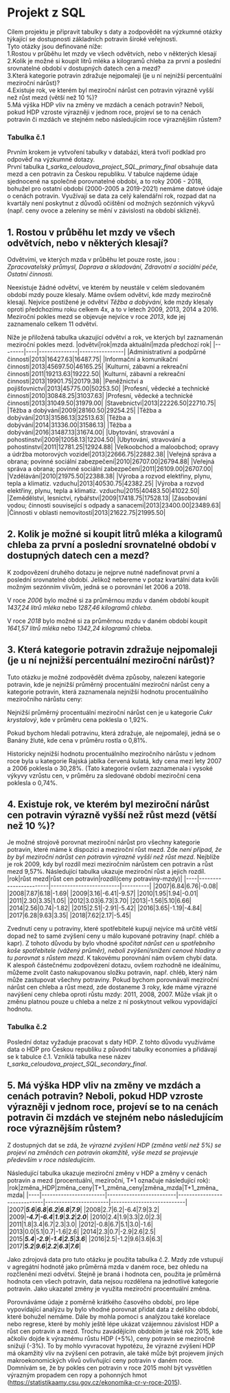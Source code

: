 # **Projekt z SQL**
Cílem projektu je připravit tabulky s daty a zodpovědět na výzkumné otázky týkající se dostupnosti základních potravin široké veřejnosti.\
Tyto otázky jsou definované níže:  
1.Rostou v průběhu let mzdy ve všech odvětvích, nebo v některých klesají\
2.Kolik je možné si koupit litrů mléka a kilogramů chleba za první a poslední srovnatelné období v dostupných datech cen a mezd?\
3.Která kategorie potravin zdražuje nejpomaleji (je u ní nejnižší percentuální meziroční nárůst)? \
4.Existuje rok, ve kterém byl meziroční nárůst cen potravin výrazně vyšší než růst mezd (větší než 10 %)?\
5.Má výška HDP vliv na změny ve mzdách a cenách potravin? Neboli, pokud HDP vzroste výrazněji v jednom roce, projeví se to na cenách potravin či mzdách ve stejném nebo následujícím roce výraznějším růstem?

### **Tabulka č.1**
Prvním krokem je vytvoření tabulky v databázi, která tvoří podklad pro odpověď na výzkumné dotazy. \
První tabulka _t_sarka_celoudova_project_SQL_primary_final_ obsahuje data mezd a cen potravin za Českou republiku. V tabulce najdeme údaje sjednocené na společné porovnatelné období, a to roky 2006 - 2018, bohužel pro ostatní období (2000-2005 a 2019-2021) nemáme datové údaje o cenách potravin. Využívají se data za celý kalendářní rok, rozpad dat na kvartály není poskytnut z důvodů očištění od možných sezónních výkyvů (např. ceny ovoce a zeleniny se mění v závislosti na období sklizně).

## 1. Rostou v průběhu let mzdy ve všech odvětvích, nebo v některých klesají?
Odvětvími, ve kterých mzda v průběhu let pouze roste, jsou : _Zpracovatelský průmysl, Doprava a skladování, Zdravotní a sociální péče, Ostatní činnosti._

Neexistuje žádné odvětví, ve kterém by neustále v celém sledovaném období mzdy pouze klesaly. Máme ovšem odvětví, kde mzdy meziročně klesají. Nejvíce postižené je odvětví _Těžba a dobývání_, kde mzdy klesaly oproti předchozímu roku celkem 4x, a to v letech 2009, 2013, 2014 a 2016. Meziroční pokles mezd se objevuje nejvíce v roce _2013_, kde jej zaznamenalo celkem 11 odvětví.

Níže je přiložená tabulka ukazující odvětví a rok, ve kterých byl zaznamenán meziroční pokles mezd.
|odvětví|rok|mzda aktuální|mzda předchozí rok|
|--------|----|--------------|----------------|
|Administrativní a podpůrné činnosti|2013|16427.63|16487.75|
|Informační a komunikační činnosti|2013|45697.50|46165.25|
|Kulturní, zábavní a rekreační činnosti|2011|19213.63|19222.50|
|Kulturní, zábavní a rekreační činnosti|2013|19901.75|20179.38|
|Peněžnictví a pojišťovnictví|2013|45775.00|50253.50|
|Profesní, vědecké a technické činnosti|2010|30848.25|31037.63|
|Profesní, vědecké a technické činnosti|2013|31049.50|31979.00|
|Stavebnictví|2013|22226.50|22710.75|
|Těžba a dobývání|2009|28160.50|29254.25|
|Těžba a dobývání|2013|31586.13|32513.63|
|Těžba a dobývání|2014|31336.00|31586.13|
|Těžba a dobývání|2016|31487.13|31674.00|
|Ubytování, stravování a pohostinství|2009|12058.13|12204.50|
|Ubytování, stravování a pohostinství|2011|12781.25|12924.88|
|Velkoobchod a maloobchod; opravy a údržba motorových vozidel|2013|22666.75|22882.38|
|Veřejná správa a obrana; povinné sociální zabezpečení|2010|26707.00|26794.88|
|Veřejná správa a obrana; povinné sociální zabezpečení|2011|26109.00|26707.00|
|Vzdělávání|2010|21975.50|22388.38|
|Výroba a rozvod elektřiny, plynu, tepla a klimatiz. vzduchu|2013|40530.75|42382.25|
|Výroba a rozvod elektřiny, plynu, tepla a klimatiz. vzduchu|2015|40483.50|41022.50|
|Zemědělství, lesnictví, rybářství|2009|17418.75|17528.13|
|Zásobování vodou; činnosti související s odpady a sanacemi|2013|23400.00|23489.63|
|Činnosti v oblasti nemovitostí|2013|21622.75|21995.50|

## 2. Kolik je možné si koupit litrů mléka a kilogramů chleba za první a poslední srovnatelné období v dostupných datech cen a mezd?
K zodpovězení druhého dotazu je nejprve nutné nadefinovat první a poslední srovnatelné období. Jelikož nebereme v potaz kvartální data kvůli možným sezónním vlivům, jedná se o porovnání let 2006 a 2018.

V roce _2006_ bylo možné si za průměrnou mzdu v daném období koupit _1437,24 litrů mléka_ nebo _1287,46 kilogramů chleba_.

V roce _2018_ bylo možné si za průměrnou mzdu v daném období koupit _1641,57 litrů mléka_ nebo _1342,24 kilogramů_ chleba.

## 3. Která kategorie potravin zdražuje nejpomaleji (je u ní nejnižší percentuální meziroční nárůst)? 
Tuto otázku je možné zodpovědět dvěma způsoby, nalezení kategorie potravin, kde je nejnižší průměrný procentuální meziroční nárůst ceny a kategorie potravin, která zaznamenala nejnižší hodnotu procentuálního meziročního nárůstu ceny:

Nejnižší průměrný procentuální meziroční nárůst cen je u kategorie _Cukr krystalový_, kde v průměru cena poklesla o 1,92%. 

Pokud bychom hledali potravinu, která zdražuje, ale nejpomaleji, jedná se o Banány žluté, kde cena v průměru rostla o 0,81%.

Historicky nejnižší hodnotu procentuálního meziročního nárůstu v jednom roce byla u kategorie Rajská jablka červená kulatá, kdy cena mezi lety 2007 a 2006 poklesla o 30,28%. (Tato kategorie ovšem zaznamenala i vysoké výkyvy vzrůstu cen, v průměru za sledované období meziroční cena poklesla o 0,74%.

## 4. Existuje rok, ve kterém byl meziroční nárůst cen potravin výrazně vyšší než růst mezd (větší než 10 %)?
Je možné strojově porovnat meziroční nárůst pro všechny kategorie potravin, které máme k dispozici a meziroční růst mezd. Zde _není případ, že by byl meziroční nárůst cen potravin výrazně vyšší než růst mezd_. Nejblíže je rok 2009, kdy byl rozdíl mezi meziročním nárůstem cen potravin a růst mezd 9,57%. Následující tabulka ukazuje meziroční růst a jejich rozdíl.
|rok|růst mezd|růst cen potravin|rozdíl(ceny potraviny-mzdy)|
|----|-----------------------|-------------------------|----------|
|2007|6.84|6.76|-0.08|
|2008|7.87|6.18|-1.69|
|2009|3.16|-6.41|-9.57|
|2010|1.95|1.94|-0.01|
|2011|2.30|3.35|1.05|
|2012|3.03|6.73|3.70|
|2013|-1.56|5.10|6.66|
|2014|2.56|0.74|-1.82|
|2015|2.51|-2.91|-5.42|
|2016|3.65|-1.19|-4.84|
|2017|6.28|9.63|3.35|
|2018|7.62|2.17|-5.45|

Zvednutí ceny u potraviny, které spotřebitelé kupují nejvíce má určitě větší dopad než to samé zvýšení ceny u málo kupované potraviny (např. chléb a kapr). Z tohoto důvodu by bylo vhodné _spočítat nárůst cen u spotřebního koše spotřebitele (vážený průměr), neboli zvýšení/snížení cenové hladiny a tu porovnat s růstem mezd_. K takovému porovnání nám ovšem chybí data.\
K alespoň částečnému zodpovězení dotazu, ovšem rozhodně ne ideálnímu, můžeme zvolit často nakupovanou složku potravin, např. chléb, který nám může zastupovat všechny potraviny. Pokud bychom porovnávali meziroční nárůst cen chleba a růst mezd, zde dostaneme 3 roky, kde máme výrazné navýšení ceny chleba oproti růstu mzdy: 2011, 2008, 2007. Může však jít o změnu platnou pouze u chleba a nelze z ní poskytnout velkou vypovídající hodnotu.

### **Tabulka č.2**
Poslední dotaz vyžaduje pracovat s daty HDP. Z tohto důvodu využíváme data o HDP pro Českou republiku z původní tabulky economies a přidávají se k tabulce č.1. Vzniklá tabulka nese název _t_sarka_celoudova_project_SQL_secondary_final_.

## 5. Má výška HDP vliv na změny ve mzdách a cenách potravin? Neboli, pokud HDP vzroste výrazněji v jednom roce, projeví se to na cenách potravin či mzdách ve stejném nebo následujícím roce výraznějším růstem?
Z dostupných dat se zdá, že _výrazné zvýšení HDP (změna vetší než 5%) se projeví na změnách cen potravin okamžitě, výše mezd se projevuje především v roce následujícím_.

Následující tabulka ukazuje meziroční změny v HDP a změny v cenách potravin a mezd (procentuální, meziroční, T+1 označuje následující rok):
|rok|změna_HDP|změna_ceny|T+1_změna_ceny|změna_mzda|T+1_změna_mzda|
|----|-----------------------|-------------------------|-----------------------------|-----------------------|---------------------------|
|2007|***5.6***|***6.8***|***6.2***|***6.8***|***7.9***|
|2008|2.7|6.2|-6.4|7.9|3.2|
|2009|***-4.7***|***-6.4***|***1.9***|***3.2***|***2.0***|
|2010|2.4|1.9|3.3|2.0|2.3|
|2011|1.8|3.4|6.7|2.3|3.0|
|2012|-0.8|6.7|5.1|3.0|-1.6|
|2013|0.0|5.1|0.7|-1.6|2.6|
|2014|2.3|0.7|-2.9|2.6|2.5|
|2015|***5.4***|***-2.9***|***-1.4***|***2.5***|***3.6***|
|2016|2.5|-1.2|9.6|3.6|6.3|
|2017|***5.2***|***9.6***|***2.2***|***6.3***|***7.6***|

Jako zdrojová data pro tuto otázku je použita tabulka č.2. Mzdy zde vstupují v agregátní hodnotě jako průměrná mzda v daném roce, bez ohledu na rozčlenění mezi odvětví. Stejně je braná i hodnota cen, použita je průměrná hodnota cen všech potravin, data nejsou rozdělena na jednotlivé kategorie potravin. Jako ukazatel změny je využita meziroční procentuální změna. 

Porovnáváme údaje z poměrně krátkého časového období, pro lépe vypovídající analýzu by bylo vhodné porovnat přidat data z delšího období, které bohužel nemáme. Dále by mohla pomoci s analýzou také korelace nebo regrese, které by mohly ještě lépe ukázat vzájemnou závislost HDP a růst cen potravin a mezd. Trochu zavádějícím obdobím je také rok 2015, kde ačkoliv dojde k výraznému růstu HDP (+5%), ceny potravin se meziročně snižují (-3%). To by mohlo vyvracovat hypotézu, že výrazné zvýšení HDP má okamžitý vliv na zvýšení cen potravin, ale také může být projevem jiných makroekonomických vlivů ovlivňující ceny potravin v daném roce. Domnívám se, že by pokles cen potravin v roce 2015 mohl být vysvětlen výrazným propadem cen ropy a pohonných hmot (https://statistikaamy.csu.gov.cz/ekonomika-cr-v-roce-2015).
